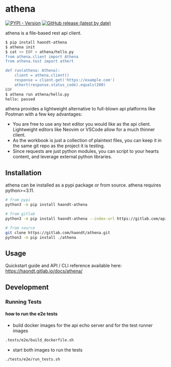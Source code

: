 # athena

[![PYPI - Version](https://img.shields.io/pypi/v/haondt_athena?label=PyPI)](https://pypi.org/project/haondt-athena/)
[![GitHub release (latest by date)](https://img.shields.io/gitlab/v/release/haondt/athena)](https://gitlab.com/haondt/athena/-/releases/permalink/latest)

athena is a file-based rest api client.

```sh
$ pip install haondt-athena
$ athena init
$ cat << EOF > athena/hello.py
from athena.client import Athena
from athena.test import athert

def run(athena: Athena):
    client = athena.client()
    response = client.get('https://example.com')
    athert(response.status_code).equals(200)
EOF
$ athena run athena/hello.py
hello: passed
```

athena provides a lightweight alternative to full-blown api platforms like Postman with a few key advantages:

- You are free to use any text editor you would like as the api client. Lightweight editors like Neovim or VSCode allow for a much thinner client.
- As the workbook is just a collection of plaintext files, you can keep it in the same git repo as the project it is testing.
- Since requests are just python modules, you can script to your hearts content, and leverage external python libraries.

## Installation 

athena can be installed as a pypi package or from source. athena requires python>=3.11.

```sh
# from pypi
python3 -m pip install haondt-athena

# from gitlab
python3 -m pip install haondt-athena --index-url https://gitlab.com/api/v4/projects/57154225/packages/pypi/simple

# from source
git clone https://gitlab.com/haondt/athena.git
python3 -m pip install ./athena
```

## Usage

Quickstart guide and API / CLI reference available here: https://haondt.gitlab.io/docs/athena/


## Development

### Running Tests

#### how to run the e2e tests

- build docker images for the api echo server and for the test runner images

```sh
.tests/e2e/build_dockerfile.sh
```

- start both images to run the tests

```sh
./tests/e2e/run_tests.sh
```
